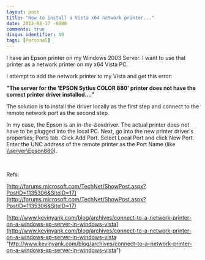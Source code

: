 ```yaml
---
layout: post
title: "How to install a Vista x64 network printer..."
date: 2012-04-17 -0800
comments: true
disqus_identifier: 40
tags: [Personal]
---
```

I have an Epson printer on my Windows 2003 Server. I want to use that
printer as a network printer on my x64 Vista PC.

I attempt to add the network printer to my Vista and get this error:

**"The server for the 'EPSON Sytlus COLOR 880' printer does not have the
correct printer driver installed...."**

The solution is to install the driver locally as the first step and
connect to the remote network port as the second step.

In my case, the Epson is an *in-the-box*driver. The actual printer does
not have to be plugged into the local PC. Next, go into the new printer
driver's properties; Ports tab. Click Add Port. Select Local Port and
click New Port. Enter the UNC address of the remote printer as the Port
Name (like [\\\\server\\Epson880](file://\\server\Epson880)).

 

Refs:

[http://forums.microsoft.com/TechNet/ShowPost.aspx?PostID=1135306&SiteID=17](http://forums.microsoft.com/TechNet/ShowPost.aspx?PostID=1135306&SiteID=17)

[http://www.kevinyank.com/blog/archives/connect-to-a-network-printer-on-a-windows-xp-server-in-windows-vista](http://www.kevinyank.com/blog/archives/connect-to-a-network-printer-on-a-windows-xp-server-in-windows-vista "http://www.kevinyank.com/blog/archives/connect-to-a-network-printer-on-a-windows-xp-server-in-windows-vista")

